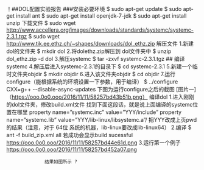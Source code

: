 ！##DOL配置实验报告
###安装必要环境
$ sudo apt-get update $ sudo apt-get install ant $ sudo apt-get install openjdk-7-jdk $ sudo apt-get install unzip
下载文件 $ sudo wget http://www.accellera.org/images/downloads/standards/systemc/systemc-2.3.1.tgz $ sudo wget http://www.tik.ee.ethz.ch/~shapes/downloads/dol_ethz.zip
解压文件
1.新建dol的文件夹 $ mkdir dol
2.将dolethz.zip解压到 dol文件夹中 $ unzip dol_ethz.zip -d dol
3.解压systemc $ tar -zxvf systemc-2.3.1.tgz ## 编译systemc
4.解压后进入systemc-2.3.1的目录下 $ cd systemc-2.3.1
5.新建一个临时文件夹objdir $ mkdir objdir
6.进入该文件夹objdir $ cd objdir
7.运行configure（能根据系统的环境设置一下参数，用于编译） $ ../configure CXX=g++ --disable-async-updates 下图为运行configure之后的截图 
   [图片一]（https://ooo.0o0.ooo/2016/11/11/58257bd43b51b.png）
编译dol
1.进入刚刚的dol文件夹，修改build.xml文件 找到下面这段话，就是说上面编译的systemc位置在哪里 property name=”systemc.inc” value=”YYY/include” property name=”systemc.lib” value=”YYY/lib-linux/libsystemc.a”/ 把YYY改成上页pwd的结果（注意，对于 64位 系统的机器，lib-linux要改成lib-linux64） 
2.编译 $ ant -f build_zip.xml all 若成功会显示build sucessful 
https://ooo.0o0.ooo/2016/11/11/58257bd44e61d.png
3.运行第一个例子
https://ooo.0o0.ooo/2016/11/11/58257bd452a07.png

                  结果如图所示 ?
